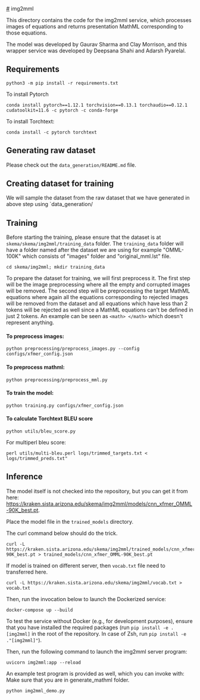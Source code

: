 [#](#) img2mml

This directory contains the code for the img2mml service, which processes images
of equations and returns presentation MathML corresponding to those equations.

The model was developed by Gaurav Sharma and Clay Morrison, and this wrapper
service was developed by Deepsana Shahi and Adarsh Pyarelal.

## Requirements
```
python3 -m pip install -r requirements.txt
```

To install Pytorch
```
conda install pytorch==1.12.1 torchvision==0.13.1 torchaudio==0.12.1 cudatoolkit=11.6 -c pytorch -c conda-forge
```

To install Torchtext:
```
conda install -c pytorch torchtext
```
## Generating raw dataset
Please check out the `data_generation/README.md` file.

## Creating dataset for training
We will sample the dataset from the raw dataset that we have generated in above step using `data_generation/

## Training

Before starting the training, please ensure that the dataset is at `skema/skema/img2mml/training_data` folder. The `training_data` folder will have a folder named after the dataset we are using for example "OMML-100K" which consists of "images" folder and "original_mml.lst" file.

```
cd skema/img2mml; mkdir training_data
```

To prepare the dataset for training, we will first preprocess it. The first step will be the image preprocessing where all the empty and corrupted images will be removed. The second step will be preprocessing the target MathML equations where again all the equations corresponding to rejected images will be removed from the dataset and all equations which have less than 2 tokens will be rejected as well since a MathML equations can't be defined in just 2 tokens. An example can be seen as `<math> </math>` which doesn't represent anything.

#### To preprocess images:
```
python preprocessing/preprocess_images.py --config configs/xfmer_config.json
```

#### To preprocess mathml:
```
python preprocessing/preprocess_mml.py
```

#### To train the model:
```
python training.py configs/xfmer_config.json
```

#### To calculate Torchtext BLEU score
```
python utils/bleu_score.py
```

For multiperl bleu score:
```
perl utils/multi-bleu.perl logs/trimmed_targets.txt < logs/trimmed_preds.txt"
```


## Inference

The model itself is not checked into the repository, but you can get it from
here:
https://kraken.sista.arizona.edu/skema/img2mml/models/cnn_xfmer_OMML-90K_best.pt.

Place the model file in the `trained_models` directory.

The curl command below should do the trick.

```
curl -L https://kraken.sista.arizona.edu/skema/img2mml/trained_models/cnn_xfmer_OMML-90K_best.pt > trained_models/cnn_xfmer_OMML-90K_best.pt
```

If model is trained on different server, then `vocab.txt` file need to transferred here.
```
curl -L https://kraken.sista.arizona.edu/skema/img2mml/vocab.txt > vocab.txt
```

Then, run the invocation below to launch the Dockerized service:

```
docker-compose up --build
```

To test the service without Docker (e.g., for development purposes), ensure
that you have installed the required packages (run `pip install -e .[img2mml]`
in the root of the repository. In case of Zsh, run `pip install -e ."[img2mml]"`).

Then, run the following command to launch the img2mml server program:

```
uvicorn img2mml:app --reload
```

An example test program is provided as well, which you can invoke with:
Make sure that you are in generate_mathml folder.

```
python img2mml_demo.py
```
